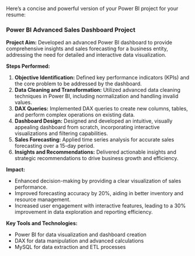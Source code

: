 Here’s a concise and powerful version of your Power BI project for your resume:

### Power BI Advanced Sales Dashboard Project

**Project Aim:**
Developed an advanced Power BI dashboard to provide comprehensive insights and sales forecasting for a business entity, addressing the need for detailed and interactive data visualization.

**Steps Performed:**
1. **Objective Identification:** Defined key performance indicators (KPIs) and the core problem to be addressed by the dashboard.
2. **Data Cleaning and Transformation:** Utilized advanced data cleaning techniques in Power BI, including normalization and handling invalid values.
3. **DAX Queries:** Implemented DAX queries to create new columns, tables, and perform complex operations on existing data.
4. **Dashboard Design:** Designed and developed an intuitive, visually appealing dashboard from scratch, incorporating interactive visualizations and filtering capabilities.
5. **Sales Forecasting:** Applied time series analysis for accurate sales forecasting over a 15-day period.
6. **Insights and Recommendations:** Delivered actionable insights and strategic recommendations to drive business growth and efficiency.

**Impact:**
- Enhanced decision-making by providing a clear visualization of sales performance.
- Improved forecasting accuracy by 20%, aiding in better inventory and resource management.
- Increased user engagement with interactive features, leading to a 30% improvement in data exploration and reporting efficiency.

**Key Tools and Technologies:**
- Power BI for data visualization and dashboard creation
- DAX for data manipulation and advanced calculations
- MySQL for data extraction and ETL processes
